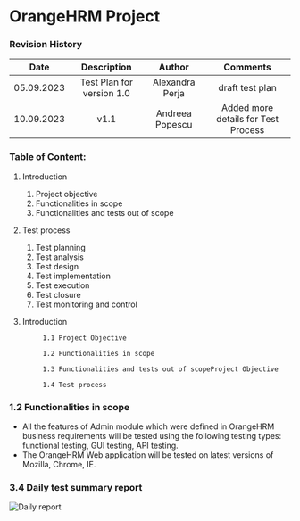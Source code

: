 # OrangeHRM Project
### Revision History

| Date | Description   | Author   | Comments |
| :-----: | :---: | :---: | :---: |
| 05.09.2023 | Test Plan for version 1.0   | Alexandra Perja   | draft test plan |
| 10.09.2023 | v1.1  | Andreea Popescu   | Added more details for Test Process |


### Table of Content:
1. Introduction
   1. Project objective
   2. Functionalities in scope
   3. Functionalities and tests out of scope
2. Test process
   1. Test planning
   2. Test analysis
   3. Test design
   4. Test implementation
   5. Test execution
   6. Test closure
   7. Test monitoring and control

1. Introduction
    
            1.1 Project Objective 
            
            1.2 Functionalities in scope
 
            1.3 Functionalities and tests out of scopeProject Objective 
            
            1.4 Test process

### 1.2 Functionalities in scope
  - All the features of Admin module which were defined in OrangeHRM business requirements will be tested using the following testing types: functional testing, GUI testing, API testing. 
  - The OrangeHRM Web application will be tested on latest versions of Mozilla, Chrome, IE.

### 3.4 Daily test summary report
![Daily report]([https://github.com/alexandrap20/Proiect-Practic-Testare-Manuala/blob/main/repo_git.PNG](https://github.com/Andrada2192/TMTA12/blob/main/image.png)https://github.com/Andrada2192/TMTA12/blob/main/image.png)

             
